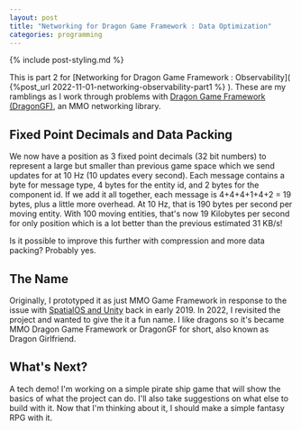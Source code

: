 ```yaml
---
layout: post
title: "Networking for Dragon Game Framework : Data Optimization"
categories: programming
---
```

{% include post-styling.md %}

This is part 2 for [Networking for Dragon Game Framework : Observability]( {%post_url 2022-11-01-networking-observability-part1 %} ). These are my ramblings as I work through problems with [Dragon Game Framework (DragonGF)](https://github.com/judah4/MMO-Dragon-Game-Framework), an MMO networking library.

## Fixed Point Decimals and Data Packing

We now have a position as 3 fixed point decimals (32 bit numbers) to represent a large but smaller than previous game space which we send updates for at 10 Hz (10 updates every second).
Each message contains a byte for message type, 4 bytes for the entity id, and 2 bytes for the component id. If we add it all together, each message is 4+4+4+1+4+2 = 19 bytes, plus a little more overhead. At 10 Hz, that is 190 bytes per second per moving entity. With 100 moving entities, that's now 19 Kilobytes per second for only position which is a lot better than the previous estimated 31 KB/s!

Is it possible to improve this further with compression and more data packing? Probably yes.

## The Name

Originally, I prototyped it as just MMO Game Framework in response to the issue with [SpatialOS and Unity](https://massivelyop.com/2019/01/11/improbable-unity-spatialos-drama-continues/) back in early 2019. In 2022, I revisited the project and wanted to give the it a fun name. I like dragons so it's became MMO Dragon Game Framework or DragonGF for short, also known as Dragon Girlfriend.

## What's Next?

A tech demo! I'm working on a simple pirate ship game that will show the basics of what the project can do. I'll also take suggestions on what else to build with it. Now that I'm thinking about it, I should make a simple fantasy RPG with it.
